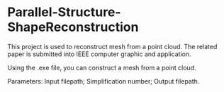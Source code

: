 # Parallel-Structure-ShapeReconstruction

This project is used to reconstruct mesh from a point cloud.
The related paper is submitted into IEEE computer graphic and application.

Using the .exe file, you can construct a mesh from a point cloud.

Parameters:
Input filepath; Simplification number; Output filepath.
